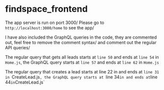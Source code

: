 # findspace_frontend
The app server is run on port 3000/
Please go to `http://localhost:3000/home` to see the app/

I have also included the GraphQL queries in the code, they are commented out, feel free to remove the comment syntax/
and comment out the regular API queries/

The regular query that gets all leads starts at `line 50` and ends at `line 54` in `Home.js`, the GraphQL query starts at `line 57` and ends at `line 62` in `Home.js`

The regular query that creates a lead starts at line 22 in and ends at `line 31 in `CreateLead.js`, the GraphQL query starts at `line 34` in and ends at `line 44` in `CreateLead.js`

